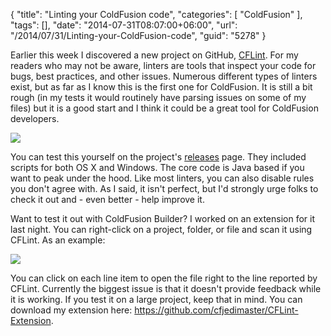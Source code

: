 {
	"title": "Linting your ColdFusion code",
	"categories": [
		"ColdFusion"
	],
	"tags": [],
	"date": "2014-07-31T08:07:00+06:00",
	"url": "/2014/07/31/Linting-your-ColdFusion-code",
	"guid": "5278"
}

<p>
Earlier this week I discovered a new project on GitHub, <a href="https://github.com/ryaneberly/CFLint">CFLint</a>. For my readers who may not be aware, linters are tools that inspect your code for bugs, best practices, and other issues. Numerous different types of linters exist, but as far as I know this is the first one for ColdFusion. It is still a bit rough (in my tests it would routinely have parsing issues on some of my files) but it is a good start and I think it could be a great tool for ColdFusion developers.
</p>
<!--more-->
<p>
<img src="https://static.raymondcamden.com/images/CFLint-logo.jpg" />
</p>

<p>
You can test this yourself on the project's <a href="https://github.com/ryaneberly/CFLint/releases">releases</a> page. They included scripts for both OS X and Windows. The core code is Java based if you want to peak under the hood. Like most linters, you can also disable rules you don't agree with. As I said, it isn't perfect, but I'd strongly urge folks to check it out and - even better - help improve it.
</p>

<p>
Want to test it out with ColdFusion Builder? I worked on an extension for it last night. You can right-click on a project, folder, or file and scan it using CFLint. As an example:
</p>

<p>
<img src="https://static.raymondcamden.com/images/cflint.png" />
</p>

<p>
You can click on each line item to open the file right to the line reported by CFLint. Currently the biggest issue is that it doesn't provide feedback while it is working. If you test it on a large project, keep that in mind. You can download my extension here: <a href="https://github.com/cfjedimaster/CFLint-Extension">https://github.com/cfjedimaster/CFLint-Extension</a>.
</p>
